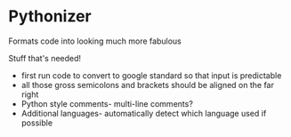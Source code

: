 # Pythonizer
Formats code into looking much more fabulous

Stuff that's needed!
- first run code to convert to google standard so that input is predictable
- all those gross semicolons and brackets should be aligned on the far right
- Python style comments- multi-line comments?
- Additional languages- automatically detect which language used if possible
